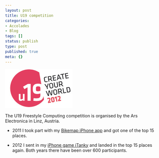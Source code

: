 ```yaml
---
layout: post
title: U19 competition
categories:
- Accolades
- Blog
tags: []
status: publish
type: post
published: true
meta: {}
---
```


![Untitled](/squarespace_images/static_545299aae4b0e9514fe30c95_54529a29e4b025a90f45cc50_54529a29e4b025a90f45ccfb_1414699600092_Untitled.png_)
  


The U19 Freestyle Computing competition is organised by the Ars Electronica in Linz, Austria.

* 2011 I took part with my 
[Bikemap iPhone app](https://felix-krause-f13a.squarespace.com/blog/bikemap) and got one of the top 15 places.


* 2012 I sent in my 
[iPhone game iTanky](https://felix-krause-f13a.squarespace.com/blog/itanky) and landed in the top 15 places again. Both years there have been over 600 participants.
